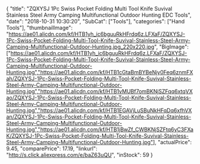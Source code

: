 {
	"title": "ZQXYSJ 1Pc Swiss Pocket Folding Multi Tool Knife Suvival Stainless Steel Army Camping Multifunctional Outdoor Hunting EDC Tools",
	"date": "2018-10-31 10:30:20",
	"SubCat": ["Tools"],
	"categories": ["Hand Tools"],
	"thumbnailImage": "https://ae01.alicdn.com/kf/HTB1yh_ic6bguuRkHFrdq6z.LFXaF/ZQXYSJ-1Pc-Swiss-Pocket-Folding-Multi-Tool-Knife-Suvival-Stainless-Steel-Army-Camping-Multifunctional-Outdoor-Hunting.jpg_220x220.jpg",
	"BigImage": ["https://ae01.alicdn.com/kf/HTB1yh_ic6bguuRkHFrdq6z.LFXaF/ZQXYSJ-1Pc-Swiss-Pocket-Folding-Multi-Tool-Knife-Suvival-Stainless-Steel-Army-Camping-Multifunctional-Outdoor-Hunting.jpg","https://ae01.alicdn.com/kf/HTB1cGtaBmBYBeNjy0Feq6znmFXah/ZQXYSJ-1Pc-Swiss-Pocket-Folding-Multi-Tool-Knife-Suvival-Stainless-Steel-Army-Camping-Multifunctional-Outdoor-Hunting.jpg","https://ae01.alicdn.com/kf/HTB1vMUBf7omBKNjSZFqq6xtqVXao/ZQXYSJ-1Pc-Swiss-Pocket-Folding-Multi-Tool-Knife-Suvival-Stainless-Steel-Army-Camping-Multifunctional-Outdoor-Hunting.jpg","https://ae01.alicdn.com/kf/HTB1EGAVjLuSBuNkHFqDq6xfhVXan/ZQXYSJ-1Pc-Swiss-Pocket-Folding-Multi-Tool-Knife-Suvival-Stainless-Steel-Army-Camping-Multifunctional-Outdoor-Hunting.jpg","https://ae01.alicdn.com/kf/HTB1jBwZf_CWBKNjSZFtq6yC3FXaK/ZQXYSJ-1Pc-Swiss-Pocket-Folding-Multi-Tool-Knife-Suvival-Stainless-Steel-Army-Camping-Multifunctional-Outdoor-Hunting.jpg"],
	"actualPrice": 9.45,
	"comparePrice": 17.19,
	"linkurl": "http://s.click.aliexpress.com/e/baZ63uQU",
	"inStock": 59
}
